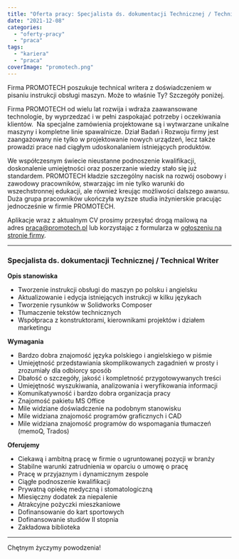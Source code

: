 ```yaml
---
title: "Oferta pracy: Specjalista ds. dokumentacji Technicznej / Technical Writer (Promotech) - Białystok"
date: "2021-12-08"
categories: 
  - "oferty-pracy"
  - "praca"
tags: 
  - "kariera"
  - "praca"
coverImage: "promotech.png"
---
```


Firma PROMOTECH poszukuje technical writera z doświadczeniem w pisaniu instrukcji obsługi maszyn. Może to właśnie Ty? Szczegóły poniżej.

Firma PROMOTECH od wielu lat rozwija i wdraża zaawansowane technologie, by wyprzedzać i w pełni zaspokajać potrzeby i oczekiwania klientów.  Na specjalne zamówienia projektowane są i wytwarzane unikalne maszyny i kompletne linie spawalnicze. Dział Badań i Rozwoju firmy jest zaangażowany nie tylko w projektowanie nowych urządzeń, lecz także prowadzi prace nad ciągłym udoskonalaniem istniejących produktów.

We współczesnym świecie nieustanne podnoszenie kwalifikacji, doskonalenie umiejętności oraz poszerzanie wiedzy stało się już standardem. PROMOTECH kładzie szczególny nacisk na rozwój osobowy i zawodowy pracowników, stwarzając im nie tylko warunki do wszechstronnej edukacji, ale również kreując możliwości dalszego awansu. Duża grupa pracowników ukończyła wyższe studia inżynierskie pracując jednocześnie w firmie PROMOTECH.

Aplikacje wraz z aktualnym CV prosimy przesyłać drogą mailową na adres [praca@promotech.pl](mailto:praca@promotech.pl) lub korzystając z formularza w [ogłoszeniu na stronie firmy](https://www.promotech.eu/pl/kariera/#SpecjalistadsdokumentacjiTechnicznejTechnicalWriter).

* * *

### Specjalista ds. dokumentacji Technicznej / Technical Writer

**Opis stanowiska**

- Tworzenie instrukcji obsługi do maszyn po polsku i angielsku
- Aktualizowanie i edycja istniejących instrukcji w kilku językach
- Tworzenie rysunków w Solidworks Composer
- Tłumaczenie tekstów technicznych
- Współpraca z konstruktorami, kierownikami projektów i działem marketingu

**Wymagania**

- Bardzo dobra znajomość języka polskiego i angielskiego w piśmie
- Umiejętność przedstawiania skomplikowanych zagadnień w prosty i zrozumiały dla odbiorcy sposób
- Dbałość o szczegóły, jakość i kompletność przygotowywanych treści
- Umiejętność wyszukiwania, analizowania i weryfikowania informacji
- Komunikatywność i bardzo dobra organizacja pracy
- Znajomość pakietu MS Office
- Mile widziane doświadczenie na podobnym stanowisku
- Mile widziana znajomość programów graficznych i CAD
- Mile widziana znajomość programów do wspomagania tłumaczeń (memoQ, Trados)

**Oferujemy**

- Ciekawą i ambitną pracę w firmie o ugruntowanej pozycji w branży
- Stabilne warunki zatrudnienia w oparciu o umowę o pracę
- Pracę w przyjaznym i dynamicznym zespole
- Ciągłe podnoszenie kwalifikacji
- Prywatną opiekę medyczną i stomatologiczną
- Miesięczny dodatek za niepalenie
- Atrakcyjne pożyczki mieszkaniowe
- Dofinansowanie do kart sportowych
- Dofinansowanie studiów II stopnia
- Zakładowa biblioteka

* * *

Chętnym życzymy powodzenia!
